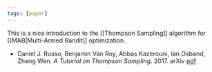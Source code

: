 ```yaml
---
tags: [paper]
---
```


This is a nice introduction to the [[Thompson Sampling]] algorithm for [[MAB|Multi-Armed Bandit]] optimization.

- Daniel J. Russo, Benjamin Van Roy, Abbas Kazerouni, Ian Osband, Zheng Wen. _A Tutorial on Thompson Sampling_. 2017. arXiv [pdf](https://arxiv.org/pdf/1707.02038.pdf)